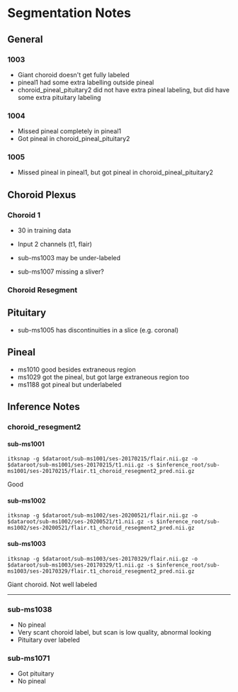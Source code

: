 # Segmentation Notes

## General

### 1003

- Giant choroid doesn't get fully labeled
- pineal1 had some extra labelling outside pineal
- choroid_pineal_pituitary2 did not have extra pineal labeling, but did have some extra pituitary labeling

### 1004

- Missed pineal completely in pineal1
- Got pineal in choroid_pineal_pituitary2

### 1005

- Missed pineal in pineal1, but got pineal in choroid_pineal_pituitary2

## Choroid Plexus

### Choroid 1

- 30 in training data
- Input 2 channels (t1, flair)

- sub-ms1003 may be under-labeled
- sub-ms1007 missing a sliver?

### Choroid Resegment

## Pituitary

- sub-ms1005 has discontinuities in a slice (e.g. coronal)

## Pineal

- ms1010 good besides extraneous region
- ms1029 got the pineal, but got large extraneous region too
- ms1188 got pineal but underlabeled

## Inference Notes

### choroid_resegment2

#### sub-ms1001
`itksnap -g $dataroot/sub-ms1001/ses-20170215/flair.nii.gz -o $dataroot/sub-ms1001/ses-20170215/t1.nii.gz -s $inference_root/sub-ms1001/ses-20170215/flair.t1_choroid_resegment2_pred.nii.gz`

Good

#### sub-ms1002
`itksnap -g $dataroot/sub-ms1002/ses-20200521/flair.nii.gz -o $dataroot/sub-ms1002/ses-20200521/t1.nii.gz -s $inference_root/sub-ms1002/ses-20200521/flair.t1_choroid_resegment2_pred.nii.gz`

#### sub-ms1003
`itksnap -g $dataroot/sub-ms1003/ses-20170329/flair.nii.gz -o $dataroot/sub-ms1003/ses-20170329/t1.nii.gz -s $inference_root/sub-ms1003/ses-20170329/flair.t1_choroid_resegment2_pred.nii.gz`

Giant choroid. Not well labeled

---

### sub-ms1038

- No pineal
- Very scant choroid label, but scan is low quality, abnormal looking
- Pituitary over labeled

### sub-ms1071

- Got pituitary
- No pineal
